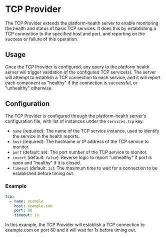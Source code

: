 # TCP Provider

The TCP Provider extends the platform-health server to enable monitoring the health and status of basic TCP services. It does this by establishing a TCP connection to the specified host and port, and reporting on the success or failure of this operation.

## Usage

Once the TCP Provider is configured, any query to the platform health server will trigger validation of the configured TCP service(s). The server will attempt to establish a TCP connection to each service, and it will report each component as "healthy" if the connection is successful, or "unhealthy" otherwise.

## Configuration

The TCP Provider is configured through the platform-health server's configuration file, with list of instances under the `services.tcp` key.

* `name` (required): The name of the TCP service instance, used to identify the service in the health reports.
* `host` (required): The hostname or IP address of the TCP service to monitor.
* `port` (default: `80`): The port number of the TCP service to monitor.
* `invert` (default: `false`): Reverse logic to report "unhealthy" if port is open and "healthy" if it is closed.
* `timeout` (default: `1s`): The maximum time to wait for a connection to be established before timing out.

### Example

```yaml
tcp:
  - name: example
    host: example.com
    port: 80
    timeout: 1s
```

In this example, the TCP Provider will establish a TCP connection to example.com on port 80 and it will wait for 1s before timing out.
